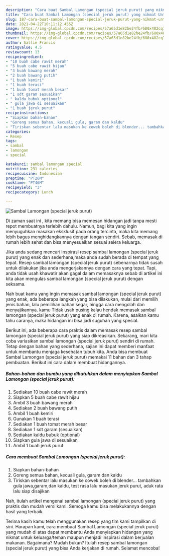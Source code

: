 ```yaml
---
description: "Cara buat Sambal Lamongan (special jeruk purut) yang nikmat Untuk Jualan"
title: "Cara buat Sambal Lamongan (special jeruk purut) yang nikmat Untuk Jualan"
slug: 187-cara-buat-sambal-lamongan-special-jeruk-purut-yang-nikmat-untuk-jualan
date: 2021-04-22T10:11:12.455Z
image: https://img-global.cpcdn.com/recipes/57a65d1e82be24fb/680x482cq70/sambal-lamongan-special-jeruk-purut-foto-resep-utama.jpg
thumbnail: https://img-global.cpcdn.com/recipes/57a65d1e82be24fb/680x482cq70/sambal-lamongan-special-jeruk-purut-foto-resep-utama.jpg
cover: https://img-global.cpcdn.com/recipes/57a65d1e82be24fb/680x482cq70/sambal-lamongan-special-jeruk-purut-foto-resep-utama.jpg
author: Sallie Francis
ratingvalue: 4.5
reviewcount: 13
recipeingredient:
- "10 buah cabe rawit merah"
- "5 buah cabe rawit hijau"
- "3 buah bawang merah"
- "2 buah bawang putih"
- "1 buah kemiri"
- "1 buah terasi"
- "1 buah tomat merah besar"
- "1 sdt garam sesuaikan"
- " kaldu bubuk optional"
- " gula jawa di sesuaikan"
- "1 buah jeruk purut"
recipeinstructions:
- "Siapkan bahan-bahan"
- "Goreng semua bahan, kecuali gula, garam dan kaldu"
- "Tiriskan sebentar lalu masukan ke cowek boleh di blender... tambahkan gula jawa,garam,dan kaldu, test rasa lalu masukan jeruk purut, aduk rata lalu siap disajikan"
categories:
- Resep
tags:
- sambal
- lamongan
- special

katakunci: sambal lamongan special 
nutrition: 231 calories
recipecuisine: Indonesian
preptime: "PT26M"
cooktime: "PT46M"
recipeyield: "3"
recipecategory: Lunch

---
```



![Sambal Lamongan (special jeruk purut)](https://img-global.cpcdn.com/recipes/57a65d1e82be24fb/680x482cq70/sambal-lamongan-special-jeruk-purut-foto-resep-utama.jpg)

Di zaman  saat ini , kita memang bisa memesan hidangan jadi tanpa mesti repot membuatnya terlebih dahulu. Namun, bagi kita yang ingin menyuguhkan masakan eksklusif pada orang tercinta, maka kita memang lebih bagus menghidangkannya dengan tangan sendiri. Sebab, memasak di rumah lebih sehat dan bisa menyesuaikan sesuai selera keluarga.

Jika anda sedang mencari inspirasi resep sambal lamongan (special jeruk purut) yang enak dan sederhana,maka anda sudah berada di tempat yang tepat. Resep sambal lamongan (special jeruk purut)  sebenarnya tidak susah untuk dilakukan jika anda mengerjakannya dengan cara yang tepat. Tapi, anda tidak usah khawatir akan gagal dalam memasaknya 
sebab di artikel ini kita akan mengulas sambal lamongan (special jeruk purut) dengan seksama.  



Nah buat kamu yang ingin memasak sambal lamongan (special jeruk purut) yang enak, ada beberapa langkah yang bisa dilakukan, mulai dari memilih jenis bahan, lalu pemilihan bahan segar, hingga cara mengolah dan menyajikannya. kamu Tidak usah pusing kalau hendak memasak sambal lamongan (special jeruk purut) yang enak di rumah. Karena, asalkan kamu  tahu caranya, maka hidangan ini bisa jadi suguhan yang spesial.

Berikut ini, ada beberapa cara praktis  dalam memasak resep sambal lamongan (special jeruk purut) yang siap dikreasikan. Sekarang, mari kita coba variasikan sambal lamongan (special jeruk purut) sendiri di rumah. Tetap dengan bahan yang sederhana, sajian ini dapat memberi manfaat untuk membantu menjaga kesehatan tubuh kita. Anda bisa membuat Sambal Lamongan (special jeruk purut) memakai 11 bahan dan 3 tahap pembuatan. Berikut ini cara dalam membuat hidangannya.

<!--inarticleads1-->

##### Bahan-bahan dan bumbu yang dibutuhkan dalam menyiapkan Sambal Lamongan (special jeruk purut):

1. Sediakan 10 buah cabe rawit merah
1. Siapkan 5 buah cabe rawit hijau
1. Ambil 3 buah bawang merah
1. Sediakan 2 buah bawang putih
1. Ambil 1 buah kemiri
1. Gunakan 1 buah terasi
1. Sediakan 1 buah tomat merah besar
1. Sediakan 1 sdt garam (sesuaikan)
1. Sediakan  kaldu bubuk (optional)
1. Siapkan  gula jawa di sesuaikan
1. Ambil 1 buah jeruk purut




<!--inarticleads2-->

##### Cara membuat Sambal Lamongan (special jeruk purut):

1. Siapkan bahan-bahan
1. Goreng semua bahan, kecuali gula, garam dan kaldu
1. Tiriskan sebentar lalu masukan ke cowek boleh di blender... tambahkan gula jawa,garam,dan kaldu, test rasa lalu masukan jeruk purut, aduk rata lalu siap disajikan




Nah, itulah artikel mengenai  sambal lamongan (special jeruk purut)  yang praktis dan mudah versi kami. Semoga kamu bisa melakukannya dengan hasil yang terbaik. 

Terima kasih kamu telah menggunakan resep yang tim kami tampilkan di sini. Harapan kami, cara membuat  Sambal Lamongan (special jeruk purut) yang mudah di atas dapat membantu Anda menyiapkan hidangan yang nikmat untuk keluarga/teman maupun menjadi inspirasi dalam berjualan makanan. Bagaimana? Mudah bukan? Itulah resep sambal lamongan (special jeruk purut) yang bisa Anda kerjakan di rumah. Selamat mencoba!

